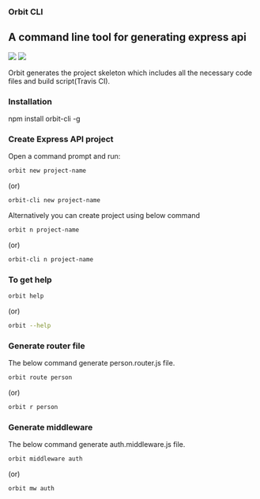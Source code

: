 ### Orbit CLI
## A command line tool for generating express api

<div>
    <img src="https://travis-ci.org/Mujib517/orbit-cli.svg?branch=master"/>
    <img src="https://badge.fury.io/js/orbit-cli.svg"/>
</div>

Orbit generates the project skeleton which includes all the necessary code files and build script(Travis CI).

### Installation
npm install orbit-cli -g

### Create Express API project
Open a command prompt and run:

```bash
orbit new project-name 
```
(or)

```bash
orbit-cli new project-name
```

Alternatively you can create project using below command

```bash
orbit n project-name 
```
 (or)

```bash
orbit-cli n project-name
```
### To get help

```bash
orbit help
```
 (or)

```bash
orbit --help
```

### Generate router file
The below command generate person.router.js file.

```bash
orbit route person
```
  (or)

```bash
orbit r person
```

### Generate middleware
The below command generate auth.middleware.js file.

```bash
orbit middleware auth
```
  (or)

```bash
orbit mw auth
```